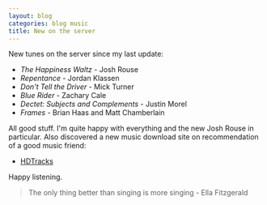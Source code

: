 ```yaml
---
layout: blog
categories: blog music
title: New on the server
---
```


New tunes on the server since my last update:

* *The Happiness Waltz* - Josh Rouse
* *Repentance* - Jordan Klassen
* *Don't Tell the Driver* - Mick Turner
* *Blue Rider* - Zachary Cale
* *Dectet: Subjects and Complements* - Justin Morel
* *Frames* - Brian Haas and Matt Chamberlain

All good stuff.  I'm quite happy with everything and the new Josh
Rouse in particular.  Also discovered a new music download site on
recommendation of a good music friend:

* [HDTracks](https://www.hdtracks.com)

Happy listening.

> The only thing better than singing is more singing - Ella Fitzgerald

